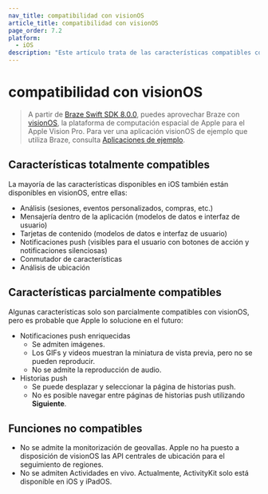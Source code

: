 ```yaml
---
nav_title: compatibilidad con visionOS
article_title: compatibilidad con visionOS
page_order: 7.2
platform: 
  - iOS
description: "Este artículo trata de las características compatibles con visionOS."
---
```


# compatibilidad con visionOS

> A partir de [Braze Swift SDK 8.0.0](https://github.com/braze-inc/braze-swift-sdk/blob/main/CHANGELOG.md#800), puedes aprovechar Braze con [visionOS](https://developer.apple.com/visionos/), la plataforma de computación espacial de Apple para el Apple Vision Pro. Para ver una aplicación visionOS de ejemplo que utiliza Braze, consulta [Aplicaciones de ejemplo]({{site.baseurl}}/developer_guide/platform_integration_guides/swift/sample_apps/).

## Características totalmente compatibles

La mayoría de las características disponibles en iOS también están disponibles en visionOS, entre ellas:

- Análisis (sesiones, eventos personalizados, compras, etc.)
- Mensajería dentro de la aplicación (modelos de datos e interfaz de usuario)
- Tarjetas de contenido (modelos de datos e interfaz de usuario)
- Notificaciones push (visibles para el usuario con botones de acción y notificaciones silenciosas)
- Conmutador de características
- Análisis de ubicación

## Características parcialmente compatibles

Algunas características solo son parcialmente compatibles con visionOS, pero es probable que Apple lo solucione en el futuro:

- Notificaciones push enriquecidas
  - Se admiten imágenes.
  - Los GIFs y videos muestran la miniatura de vista previa, pero no se pueden reproducir.
  - No se admite la reproducción de audio.
- Historias push
  - Se puede desplazar y seleccionar la página de historias push.
  - No es posible navegar entre páginas de historias push utilizando **Siguiente**.

## Funciones no compatibles

- No se admite la monitorización de geovallas. Apple no ha puesto a disposición de visionOS las API centrales de ubicación para el seguimiento de regiones.
- No se admiten Actividades en vivo. Actualmente, ActivityKit solo está disponible en iOS y iPadOS.
